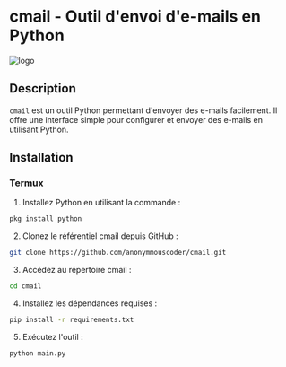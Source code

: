 # cmail - Outil d'envoi d'e-mails en Python

![logo](https://telegra.ph/file/e39a55cd99f351912f44b.jpg)

## Description
`cmail` est un outil Python permettant d'envoyer des e-mails facilement. Il offre une interface simple pour configurer et envoyer des e-mails en utilisant Python.

## Installation

### Termux

1. Installez Python en utilisant la commande :
```bash
pkg install python
```
2. Clonez le référentiel cmail depuis GitHub :
```bash
git clone https://github.com/anonymmouscoder/cmail.git
```
3. Accédez au répertoire cmail :
```bash
cd cmail
```
4. Installez les dépendances requises :
```bash
pip install -r requirements.txt
```
5. Exécutez l'outil :
```bash
python main.py
```
